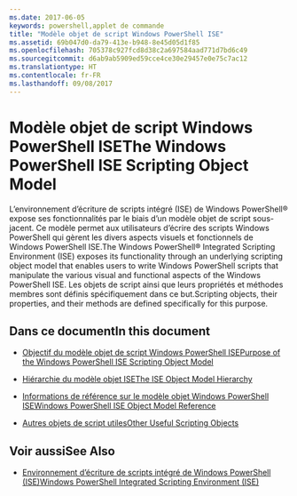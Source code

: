 ```yaml
---
ms.date: 2017-06-05
keywords: powershell,applet de commande
title: "Modèle objet de script Windows PowerShell ISE"
ms.assetid: 69b047d0-da79-413e-b948-8e45d05d1f85
ms.openlocfilehash: 705378c927fcd8d38c2a697584aad771d7bd6c49
ms.sourcegitcommit: d6ab9ab5909ed59cce4ce30e29457e0e75c7ac12
ms.translationtype: HT
ms.contentlocale: fr-FR
ms.lasthandoff: 09/08/2017
---
```

# <a name="the-windows-powershell-ise-scripting-object-model"></a><span data-ttu-id="67463-103">Modèle objet de script Windows PowerShell ISE</span><span class="sxs-lookup"><span data-stu-id="67463-103">The Windows PowerShell ISE Scripting Object Model</span></span>
  <span data-ttu-id="67463-104">L’environnement d’écriture de scripts intégré (ISE) de Windows PowerShell® expose ses fonctionnalités par le biais d’un modèle objet de script sous-jacent. Ce modèle permet aux utilisateurs d’écrire des scripts Windows PowerShell qui gèrent les divers aspects visuels et fonctionnels de Windows PowerShell ISE.</span><span class="sxs-lookup"><span data-stu-id="67463-104">The Windows PowerShell® Integrated Scripting Environment (ISE) exposes its functionality through an underlying scripting object model that enables users to write Windows PowerShell scripts that manipulate the various visual and functional aspects of the Windows PowerShell ISE.</span></span> <span data-ttu-id="67463-105">Les objets de script ainsi que leurs propriétés et méthodes membres sont définis spécifiquement dans ce but.</span><span class="sxs-lookup"><span data-stu-id="67463-105">Scripting objects, their properties, and their methods are defined specifically for this purpose.</span></span>

## <a name="in-this-document"></a><span data-ttu-id="67463-106">Dans ce document</span><span class="sxs-lookup"><span data-stu-id="67463-106">In this document</span></span>

- [<span data-ttu-id="67463-107">Objectif du modèle objet de script Windows PowerShell ISE</span><span class="sxs-lookup"><span data-stu-id="67463-107">Purpose of the Windows PowerShell ISE Scripting Object Model</span></span>](Purpose-of-the-Windows-PowerShell-ISE-Scripting-Object-Model.md)

- [<span data-ttu-id="67463-108">Hiérarchie du modèle objet ISE</span><span class="sxs-lookup"><span data-stu-id="67463-108">The ISE Object Model Hierarchy</span></span>](The-ISE-Object-Model-Hierarchy.md)

- [<span data-ttu-id="67463-109">Informations de référence sur le modèle objet Windows PowerShell ISE</span><span class="sxs-lookup"><span data-stu-id="67463-109">Windows PowerShell ISE Object Model Reference</span></span>](Windows-PowerShell-ISE-Object-Model-Reference.md)

- [<span data-ttu-id="67463-110">Autres objets de script utiles</span><span class="sxs-lookup"><span data-stu-id="67463-110">Other Useful Scripting Objects</span></span>](../../getting-started/cookbooks/Other-Useful-Scripting-Objects.md)

## <a name="see-also"></a><span data-ttu-id="67463-111">Voir aussi</span><span class="sxs-lookup"><span data-stu-id="67463-111">See Also</span></span>
- [<span data-ttu-id="67463-112">Environnement d’écriture de scripts intégré de Windows PowerShell &#40;ISE&#41;</span><span class="sxs-lookup"><span data-stu-id="67463-112">Windows PowerShell Integrated Scripting Environment &#40;ISE&#41;</span></span>](../../getting-started/fundamental/Windows-PowerShell-Integrated-Scripting-Environment--ISE-.md)

  
